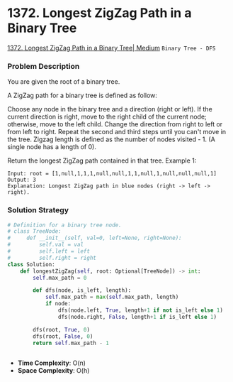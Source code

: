 # 1372. Longest ZigZag Path in a Binary Tree

[1372. Longest ZigZag Path in a Binary Tree| Medium](https://leetcode.com/problems/longest-zigzag-path-in-a-binary-tree/description/?envType=study-plan-v2&envId=leetcode-75) `Binary Tree - DFS`

### Problem Description
You are given the root of a binary tree.

A ZigZag path for a binary tree is defined as follow:

Choose any node in the binary tree and a direction (right or left).
If the current direction is right, move to the right child of the current node; otherwise, move to the left child.
Change the direction from right to left or from left to right.
Repeat the second and third steps until you can't move in the tree.
Zigzag length is defined as the number of nodes visited - 1. (A single node has a length of 0).

Return the longest ZigZag path contained in that tree.
Example 1:
```
Input: root = [1,null,1,1,1,null,null,1,1,null,1,null,null,null,1]
Output: 3
Explanation: Longest ZigZag path in blue nodes (right -> left -> right).
```

### Solution Strategy
```Python
# Definition for a binary tree node.
# class TreeNode:
#     def __init__(self, val=0, left=None, right=None):
#         self.val = val
#         self.left = left
#         self.right = right
class Solution:
    def longestZigZag(self, root: Optional[TreeNode]) -> int:
        self.max_path = 0

        def dfs(node, is_left, length):
            self.max_path = max(self.max_path, length)
            if node:
                dfs(node.left, True, length+1 if not is_left else 1)
                dfs(node.right, False, length+1 if is_left else 1) 

        dfs(root, True, 0)
        dfs(root, False, 0)
        return self.max_path - 1
            
```
* **Time Complexity**: O(n)
* **Space Complexity**: O(h)